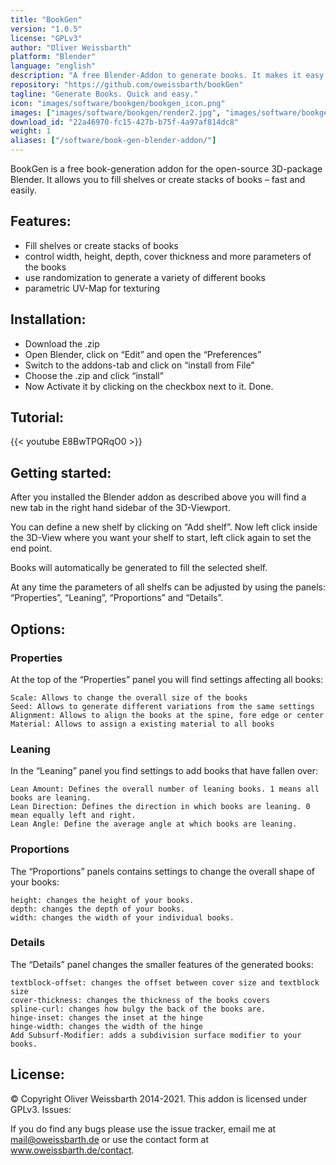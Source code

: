 ```yaml
---
title: "BookGen"
version: "1.0.5"
license: "GPLv3"
author: "Oliver Weissbarth"
platform: "Blender"
language: "english"
description: "A free Blender-Addon to generate books. It makes it easy to generate large amount of books using randomization without loosing control."
repository: "https://github.com/oweissbarth/bookGen"
tagline: "Generate Books. Quick and easy."
icon: "images/software/bookgen/bookgen_icon.png"
images: ["images/software/bookgen/render2.jpg", "images/software/bookgen/blender.png", "images/software/bookgen/render_close.jpg", "images/software/bookgen/panel.png"]
download_id: "22a46970-fc15-427b-b75f-4a97af814dc8"
weight: 1
aliases: ["/software/book-gen-blender-addon/"]
---
```


BookGen is a free book-generation addon for the open-source 3D-package Blender. It allows you to fill shelves or create stacks of books – fast and easily.

## Features:
- Fill shelves or create stacks of books
- control width, height, depth, cover thickness and more parameters of the books
- use randomization to generate a variety of different books
- parametric UV-Map for texturing

## Installation:
- Download the .zip
- Open Blender, click on “Edit” and open the “Preferences”
- Switch to the addons-tab and click on “install from File”
- Choose the .zip and click “install”
- Now Activate it by clicking on the checkbox next to it. Done.

## Tutorial:
{{< youtube E8BwTPQRqO0 >}}

## Getting started:

After you installed the Blender addon as described above you will find a new tab in the right hand sidebar of the 3D-Viewport.

You can define a new shelf by clicking on “Add shelf”. Now left click inside the 3D-View where you want your shelf to start, left click again to set the end point.

Books will automatically be generated to fill the selected shelf.

At any time the parameters of all shelfs can be adjusted by using the panels: “Properties”, “Leaning”, “Proportions” and “Details”.
## Options:
### Properties

At the top of the “Properties” panel you will find settings affecting all books:

    Scale: Allows to change the overall size of the books
    Seed: Allows to generate different variations from the same settings
    Alignment: Allows to align the books at the spine, fore edge or center
    Material: Allows to assign a existing material to all books

### Leaning

In the “Leaning” panel you find settings to add books that have fallen over:

    Lean Amount: Defines the overall number of leaning books. 1 means all books are leaning.
    Lean Direction: Defines the direction in which books are leaning. 0 mean equally left and right.
    Lean Angle: Define the average angle at which books are leaning.

### Proportions

The “Proportions” panels contains settings to change the overall shape of your books:

    height: changes the height of your books.
    depth: changes the depth of your books.
    width: changes the width of your individual books.

### Details

The “Details” panel changes the smaller features of the generated books:

    textblock-offset: changes the offset between cover size and textblock size
    cover-thickness: changes the thickness of the books covers
    spline-curl: changes how bulgy the back of the books are.
    hinge-inset: changes the inset at the hinge
    hinge-width: changes the width of the hinge
    Add Subsurf-Modifier: adds a subdivision surface modifier to your books.

## License:

© Copyright Oliver Weissbarth 2014-2021. This addon is licensed under GPLv3.
Issues:

If you do find any bugs please use the issue tracker, email me at mail@oweissbarth.de or use the contact form at www.oweissbarth.de/contact.
